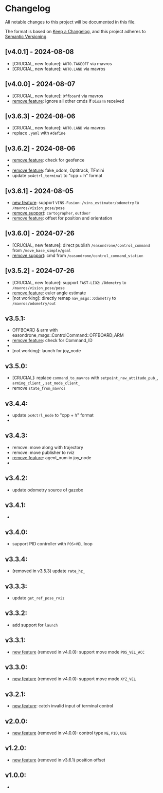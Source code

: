 # Changelog

All notable changes to this project will be documented in this file.

The format is based on [Keep a Changelog](https://keepachangelog.com/en/1.1.0/),
and this project adheres to [Semantic Versioning](https://semver.org/spec/v2.0.0.html).

## [v4.0.1] - 2024-08-08
- [CRUCIAL, new feature]: `AUTO.TAKEOFF` via mavros
- [CRUCIAL, new feature]: `AUTO.LAND` via mavros

## [v4.0.0] - 2024-08-07
- [CRUCIAL, new feature]: `Offboard` via mavros
- [remove feature]: ignore all other cmds if `Disarm` received

## [v3.6.3] - 2024-08-06
- [CRUCIAL, new feature]: `AUTO.LAND` via mavros
- replace `.yaml` with `#define`

## [v3.6.2] - 2024-08-06
- [remove feature]: check for geofence
- [remove feature]: `easondrone_msgs::ControlCommand::Idle`
- [remove feature]: fake_odom, Optitrack, TFmini
- update `px4ctrl_terminal` to "cpp + h" format

## [v3.6.1] - 2024-08-05
- [new feature]: support `VINS-Fusion`: `/vins_estimator/odometry` to `/mavros/vision_pose/pose`
- [remove support]: `cartographer`, `outdoor`
- [remove feature]: offset for position and orientation

## [v3.6.0] - 2024-07-26
- [CRUCIAL, new feature]: direct publish `/easondrone/control_command` from `/move_base_simple/goal`
- [remove support]: cmd from `/easondrone/control_command_station`

## [v3.5.2] - 2024-07-26
- [CRUCIAL, new feature]: support `FAST-LIO2`: `/Odometry` to `/mavros/vision_pose/pose`
- [remove feature]: euler angle estimate
- [not working]: directly remap `nav_msgs::Odometry` to `/mavros/odometry/out`

## v3.5.1:
- OFFBOARD & arm with easondrone_msgs::ControlCommand::OFFBOARD_ARM
- [remove feature]: check for Command_ID
- [remove feature]: `time_from_start`
- [not working]: launch for joy_node

## v3.5.0:
- [CRUCIAL]: replace `command_to_mavros` with `setpoint_raw_attitude_pub_`, `arming_client_`, `set_mode_client_`
- remove `state_from_mavros`

## v3.4.4:
- update `px4ctrl_node` to "cpp + h" format
- [remove feature]: `Drone_odom`

## v3.4.3: 
- remove: move along with trajectory
- remove: move publisher to rviz
- [remove feature]: agent_num in joy_node
- [remove support]: keyboard_control

## v3.4.2: 
- update odometry source of gazebo

## v3.4.1: 
- [remove feature]: `message_pub`

## v3.4.0: 
- support PID controller with `POS+VEL` loop

## v3.3.4: 
- (removed in v3.5.3) update `rate_hz_` 

## v3.3.3:
- update `get_ref_pose_rviz`

## v3.3.2: 
- add support for `launch`

## v3.3.1: 
- [new feature] (removed in v4.0.0): support move mode `POS_VEL_ACC`

## v3.3.0: 
- [new feature] (removed in v4.0.0): support move mode `XYZ_VEL`

## v3.2.1: 
- [new feature]: catch invalid input of terminal control

## v2.0.0: 
- [new feature] (removed in v4.0.0): control type `NE`, `PID`, `UDE`

## v1.2.0: 
- [new feature]  (removed in v3.6.1) position offset

## v1.0.0: 
- [new feature]: `VICON`
